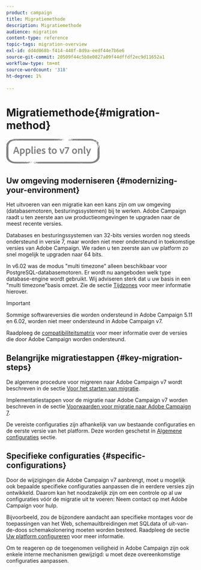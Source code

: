```yaml
---
product: campaign
title: Migratiemethode
description: Migratiemethode
audience: migration
content-type: reference
topic-tags: migration-overview
exl-id: dd4d068b-f414-448f-8d9a-eedf44e7b6e6
source-git-commit: 20509f44c5b8e0827a09f44dffdf2ec9d11652a1
workflow-type: tm+mt
source-wordcount: '318'
ht-degree: 1%

---
```


# Migratiemethode{#migration-method}

![](../../assets/v7-only.svg)

## Uw omgeving moderniseren {#modernizing-your-environment}

Het uitvoeren van een migratie kan een kans zijn om uw omgeving (databasemotoren, besturingssystemen) bij te werken. Adobe Campaign raadt u ten zeerste aan uw productieomgevingen te upgraden naar de meest recente versies.

Databases en besturingssystemen van 32-bits versies worden nog steeds ondersteund in versie 7, maar worden niet meer ondersteund in toekomstige versies van Adobe Campaign. We raden u ten zeerste aan uw platform zo snel mogelijk te upgraden naar 64 bits.

In v6.02 was de modus &quot;multi timezone&quot; alleen beschikbaar voor PostgreSQL-databasemotoren. Er wordt nu aangeboden welk type database-engine wordt gebruikt. Wij adviseren sterk dat u uw basis in een &quot;multi timezone&quot;basis omzet. Zie de sectie [Tijdzones](../../migration/using/general-configurations.md#time-zones) voor meer informatie hierover.

>[!IMPORTANT]
>
>Sommige softwareversies die worden ondersteund in Adobe Campaign 5.11 en 6.02, worden niet meer ondersteund in Adobe Campaign v7.
>
>Raadpleeg de [compatibiliteitsmatrix](../../rn/using/compatibility-matrix.md) voor meer informatie over de versies die door Adobe Campaign worden ondersteund.

## Belangrijke migratiestappen {#key-migration-steps}

De algemene procedure voor migreren naar Adobe Campaign v7 wordt beschreven in de sectie [Voor het starten van migratie](../../migration/using/before-starting-migration.md).

Implementatiestappen voor de migratie naar Adobe Campaign v7 worden beschreven in de sectie [Voorwaarden voor migratie naar Adobe Campaign 7](../../migration/using/prerequisites-for-migration-to-adobe-campaign-7.md).

De vereiste configuraties zijn afhankelijk van uw bestaande configuraties en de eerste versie van het platform. Deze worden geschetst in [Algemene configuraties](../../migration/using/general-configurations.md) sectie.

## Specifieke configuraties {#specific-configurations}

Door de wijzigingen die Adobe Campaign v7 aanbrengt, moet u mogelijk ook bepaalde specifieke configuraties aanpassen die in eerdere versies zijn ontwikkeld. Daarom kan het noodzakelijk zijn om een controle op al uw configuraties vóór de migratie uit te voeren: Neem contact op met Adobe Campaign voor hulp.

Bijvoorbeeld, zou de bijzondere aandacht aan specifieke montages voor de toepassingen van het Web, schemauitbreidingen met SQLdata of uit-van-de-doos schemakolonering moeten worden besteed. Raadpleeg de sectie [Uw platform configureren](../../migration/using/configuring-your-platform.md) voor meer informatie.

Om te reageren op de toegenomen veiligheid in Adobe Campaign zijn ook enkele interne mechanismen gewijzigd: u moet deze overeenkomstige configuraties aanpassen.
